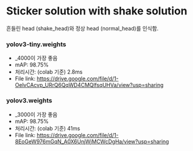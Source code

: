 # Sticker solution with shake solution

흔들린 head (shake_head)와 정상 head (normal_head)를 인식함.

### yolov3-tiny.weights
+ _4000이 가장 좋음
+ mAP: 98.75%
+ 처리시간: (colab 기준) 2.8ms
+ File link: https://drive.google.com/file/d/1-OelvCAcvp_URrQ6QqWD4CMQlfsqUHVa/view?usp=sharing

### yolov3.weights
+ _3000이 가장 좋음
+ mAP: 98.75%
+ 처리시간: (colab 기준) 41ms
+ File link: https://drive.google.com/file/d/1-8EoGeW976mGqN_A0X6UnjWjMCWcDgHa/view?usp=sharing
